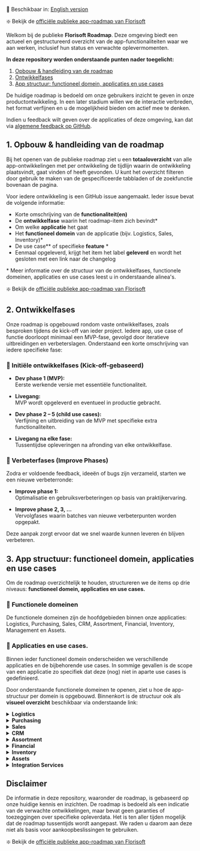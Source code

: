 📘 Beschikbaar in: [English version](https://github.com/Florisoft-issues/AppRoadmap/blob/main/Florisoft_README_EN.md)

❇️ Bekijk de [officiële publieke app-roadmap van Florisoft](https://github.com/orgs/Florisoft-issues/projects/67)

Welkom bij de publieke **Florisoft Roadmap**. Deze omgeving biedt een actueel en gestructureerd overzicht van de app-functionaliteiten waar we aan werken, inclusief hun status en verwachte oplevermomenten.

**In deze repository worden onderstaande punten nader toegelicht:**
1. [Opbouw & handleiding van de roadmap](#1-opbouw--handleiding-van-de-roadmap)  
2. [Ontwikkelfases](#2-ontwikkelfases)  
3. [App structuur: functioneel domein, applicaties en use cases](#3-app-structuur-functioneel-domein-applicaties-en-use-cases)

De huidige roadmap is bedoeld om onze gebruikers inzicht te geven in onze productontwikkeling. In een later stadium willen we de interactie verbreden, het format verfijnen en u de mogelijkheid bieden om actief mee te denken. 

Indien u feedback wilt geven over de applicaties of deze omgeving, kan dat via [algemene feedback op GitHub](https://github.com/Florisoft-issues/AppRoadmap/discussions).

## 1. Opbouw & handleiding van de roadmap

Bij het openen van de publieke roadmap ziet u een **totaaloverzicht** van alle app-ontwikkelingen met per ontwikkeling de tijdlijn waarin de ontwikkeling plaatsvindt, gaat vinden of heeft gevonden. U kunt het overzicht filteren door gebruik te maken van de gespecificeerde tabbladen of de zoekfunctie bovenaan de pagina.

Voor iedere ontwikkeling is een GitHub issue aangemaakt. Ieder issue bevat de volgende informatie: 

- Korte omschrijving van de **functionaliteit(en)**
- De **ontwikkelfase** waarin het roadmap-item zich bevindt*
- Om welke **applicatie** het gaat
- Het **functioneel domein** van de applicatie (bijv. Logistics, Sales, Inventory)*
- De use case** of specifieke **feature** * 
- Eenmaal opgeleverd, krijgt het item het label **geleverd** en wordt het gesloten met een link naar de changelog

\* Meer informatie over de structuur van de ontwikkelfases, functionele domeinen, applicaties en use cases leest u in onderstaande alinea's.

❇️ Bekijk de [officiële publieke app-roadmap van Florisoft](https://github.com/orgs/Florisoft-issues/projects/67)

## 2. Ontwikkelfases

Onze roadmap is opgebouwd rondom vaste ontwikkelfases, zoals besproken tijdens de kick-off van ieder project. Iedere app, use case of functie doorloopt minimaal een MVP-fase, gevolgd door iteratieve uitbreidingen en verbeterslagen. Onderstaand een korte omschrijving van iedere specifieke fase:

### 🌱 Initiële ontwikkelfases (Kick-off-gebaseerd)

- **Dev phase 1 (MVP):**  
    Eerste werkende versie met essentiële functionaliteit.
    
- **Livegang:**  
    MVP wordt opgeleverd en eventueel in productie gebracht.
    
- **Dev phase 2 – 5 (child use cases):**  
    Verfijning en uitbreiding van de MVP met specifieke extra functionaliteiten.
    
- **Livegang na elke fase:**  
    Tussentijdse opleveringen na afronding van elke ontwikkelfase.
    

### 🔄 Verbeterfases (Improve Phases)

Zodra er voldoende feedback, ideeën of bugs zijn verzameld, starten we een nieuwe verbeterronde:

- **Improve phase 1:**  
    Optimalisatie en gebruiksverbeteringen op basis van praktijkervaring.
    
- **Improve phase 2, 3, …**  
    Vervolgfases waarin batches van nieuwe verbeterpunten worden opgepakt.
    

Deze aanpak zorgt ervoor dat we snel waarde kunnen leveren én blijven verbeteren.

## 3. App structuur: functioneel domein, applicaties en use cases

Om de roadmap overzichtelijk te houden, structureren we de items op drie niveaus: **functioneel domein, applicaties en use cases.**

### 🔹 Functionele domeinen

De functionele domeinen zijn de hoofdgebieden binnen onze applicaties: Logistics, Purchasing, Sales, CRM, Assortment, Financial, Inventory, Management en Assets.

### 🔸 Applicaties en use cases.

Binnen ieder functioneel domein onderscheiden we verschillende applicaties en de bijbehorende use cases. In sommige gevallen is de scope van een applicatie zo specifiek dat deze (nog) niet in aparte use cases is gedefinieerd. 

Door onderstaande functionele domeinen te openen, ziet u hoe de app-structuur per domein is opgebouwd. Binnenkort is de structuur ook als **visueel overzicht** beschikbaar via onderstaande link:

<details>
<summary><strong>Logistics</strong></summary>

- **Applicatie:** Packing

  **Use cases:** Kubus, Packing, Trolley Loading, Packaging Registration
  
- **Applicatie:** Picking 

  **Use cases:** Palet Picking, Generic Picking
  
- **Applicatie:** Sorting

  **Use cases:** Sorting
  
- **Applicatie:** Quality Control

  **Use cases:** Final Outbound Check, Exception Handling, Exception Registration

- **Applicatie:** Labeling

  **Use cases:** Price label
  
- **Applicatie:** Track & Tracing

  **Use cases:**  N.v.t.
  
- **Applicatie:** Receiving

  **Use cases:** Entry Control
  
- **Applicatie:** Shipping

  **Use cases:** Adress Label

-  **Applicatie:** Automating Agent

   **Use cases:** N.v.t.

</details>

<details>
<summary><strong>Purchasing</strong></summary>

- **Applicatie:** Proposals

  **Use cases:** Offer Request Floriday

</details>

<details>
<summary><strong>Sales</strong></summary>

- **Applicatie:** POS

  **Use cases:** Cash & Carry, Order Registration, Floriline
  
- **Applicatie:** Purchasing Proposals

  **Use cases:** N.v.t.
  
- **Applicatie:** Licensing

  **Use cases:** N.v.t.

</details>

<details>
<summary><strong>CRM</strong></summary> 

- **Applicatie:** Tickets

  **Use cases:** N.v.t.

</details>

<details>
<summary><strong>Assortment</strong></summary> 

- **Applicatie:** Product Sourching

  **Use cases:** Floriday Grower Catalog

</details>

<details>
<summary><strong>Financial</strong></summary>

- **Applicatie:** Invoice Receipt Verification

  **Use cases:** N.v.t.
  
- **Applicatie:** Receiving Claims

  **Use cases:** N.v.t.
  
- **Applicatie:** Payments

  **Use cases:** N.v.t.
  
- **Applicatie:** Invoicing

  **Use cases:** N.v.t.

</details>

<details>
<summary><strong>Inventory</strong></summary> 

- **Applicatie:** Inventory

  **Use cases:** Slotting, Stock Counting
  
</details>

<details>
<summary><strong>Assets</strong></summary>

- **Applicatie:** Asset Tracking

  **Use cases:** N.v.t.

</details>

<details>
<summary><strong>Integration Services</strong></summary>

- **Applicatie:** Job Agent

  **Use cases:** Job Agent Server, Job Agent Client

  </details>

## Disclaimer

De informatie in deze repository, waaronder de roadmap, is gebaseerd op onze huidige kennis en inzichten. De roadmap is bedoeld als een indicatie van de verwachte ontwikkelingen, maar bevat geen garanties of toezeggingen over specifieke opleverdata. Het is ten aller tijden mogelijk dat de roadmap tussentijds wordt aangepast. We raden u daarom aan deze niet als basis voor aankoopbeslissingen te gebruiken.

❇️ Bekijk de [officiële publieke app-roadmap van Florisoft](https://github.com/orgs/Florisoft-issues/projects/67)
